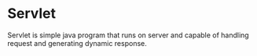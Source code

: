 # Servlet

Servlet is simple java program that runs on server and capable of handling request and generating dynamic response.
